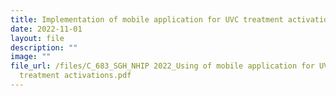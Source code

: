 ```yaml
---
title: Implementation of mobile application for UVC treatment activation
date: 2022-11-01
layout: file
description: ""
image: ""
file_url: /files/C_683_SGH_NHIP 2022_Using of mobile application for UVC
  treatment activations.pdf
---
```

